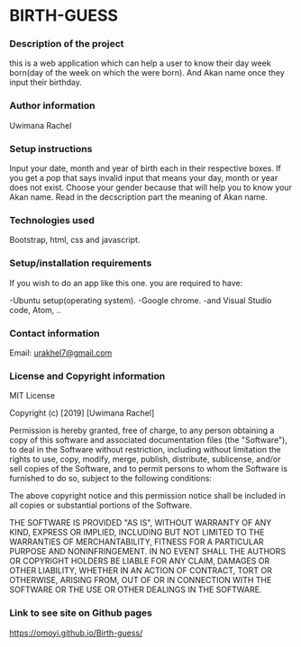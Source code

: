 # BIRTH-GUESS

### Description of the project 

this is a web application which can help a user to know their day week born(day of the week on which the were born). And Akan name once they input their birthday. 

### Author information

Uwimana Rachel

### Setup instructions

Input your date, month and year of birth each in their respective boxes.
If you get a pop that says invalid input that means your day, month or year does not exist.
Choose your gender because that will help you to know your Akan name. 
Read in the decscription part the meaning of Akan name. 

### Technologies used
 
 Bootstrap, html, css and javascript.

### Setup/installation requirements

If you wish to do an app like this one. you are required to have:

 -Ubuntu setup(operating system).
 -Google chrome.
 -and Visual Studio code, Atom, ..

### Contact information

Email:  urakhel7@gmail.com

### License and Copyright information

MIT License

Copyright (c) [2019] [Uwimana Rachel]

Permission is hereby granted, free of charge, to any person obtaining a copy
of this software and associated documentation files (the "Software"), to deal
in the Software without restriction, including without limitation the rights
to use, copy, modify, merge, publish, distribute, sublicense, and/or sell
copies of the Software, and to permit persons to whom the Software is
furnished to do so, subject to the following conditions:

The above copyright notice and this permission notice shall be included in all
copies or substantial portions of the Software.

THE SOFTWARE IS PROVIDED "AS IS", WITHOUT WARRANTY OF ANY KIND, EXPRESS OR
IMPLIED, INCLUDING BUT NOT LIMITED TO THE WARRANTIES OF MERCHANTABILITY,
FITNESS FOR A PARTICULAR PURPOSE AND NONINFRINGEMENT. IN NO EVENT SHALL THE
AUTHORS OR COPYRIGHT HOLDERS BE LIABLE FOR ANY CLAIM, DAMAGES OR OTHER
LIABILITY, WHETHER IN AN ACTION OF CONTRACT, TORT OR OTHERWISE, ARISING FROM,
OUT OF OR IN CONNECTION WITH THE SOFTWARE OR THE USE OR OTHER DEALINGS IN THE
SOFTWARE.

### Link to see site on Github pages

https://omoyi.github.io/Birth-guess/
